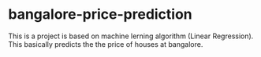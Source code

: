 # bangalore-price-prediction
This is a project is based on machine lerning algorithm (Linear Regression). This basically predicts the the price of houses at bangalore.
